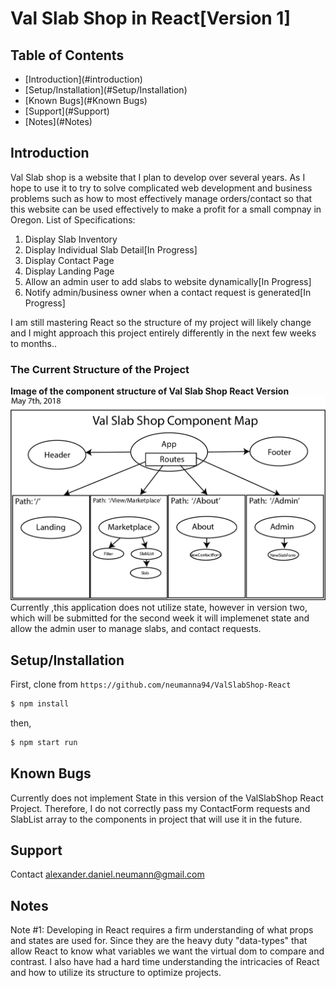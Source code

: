 # Val Slab Shop in React[Version 1]

## Table of Contents
<ul>
  <li>[Introduction](#introduction)</li>
<li>[Setup/Installation](#Setup/Installation)</li>
<li>[Known Bugs](#Known Bugs)</li>
<li>[Support](#Support)</li>
<li>[Notes](#Notes)</li>
</ul>

## Introduction
Val Slab shop is a website that I plan to develop over several years. As I hope to use it to try to solve complicated web development and business problems such as how to most effectively manage orders/contact so that this website can be used effectively to make a profit for a small compnay in Oregon.
List of Specifications:
<ol>
  <li> Display Slab Inventory </li>
  <li> Display Individual Slab Detail[In Progress]</li>
  <li> Display Contact Page </li>
  <li> Display Landing Page </li>
  <li> Allow an admin user to add slabs to website dynamically[In Progress] </li>
  <li> Notify admin/business owner when a contact request is generated[In Progress] </li>
</ol>
I am still mastering React so the structure of my project will likely change and I might approach this project entirely differently in the next few weeks to months..

<p align="center">
  <h3> The Current Structure of the Project </h3>
  <strong>Image of the component structure of Val Slab Shop React Version </strong> 
  <img src = https://github.com/neumanna94/ValSlabShop-React/blob/master/Images/ValSlabShop%20Component%20Map.jpg?raw=true" width=700>
  <br>
  Currently ,this application does not utilize state, however in version two, which will be submitted for the second week it will   implemenet state and allow the admin user to manage slabs, and contact requests.
</p>


## Setup/Installation

First, clone from `https://github.com/neumanna94/ValSlabShop-React`

```sh
$ npm install
```
then,
```sh
$ npm start run
```
## Known Bugs
Currently does not implement State in this version of the ValSlabShop React Project.
Therefore, I do not correctly pass my ContactForm requests and SlabList array to the components in project that will use it in the future.

## Support
Contact alexander.daniel.neumann@gmail.com
## Notes
Note #1: Developing in React requires a firm understanding of what props and states are used for. Since they are the heavy duty "data-types" that allow React to know what variables we want the virtual dom to compare and contrast. I also have had a hard time understanding the intricacies of React and how to utilize its structure to optimize projects.
